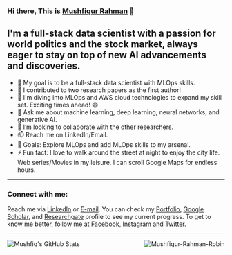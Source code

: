 ### Hi there, This is [Mushfiqur Rahman][website] 👋

## I'm a full-stack data scientist with a passion for world politics and the stock market, always eager to stay on top of new AI advancements and discoveries.

- 🏁 My goal is to be a full-stack data scientist with MLOps skills.
- 🔭 I contributed to two research papers as the first author! 
- 🌱 I'm diving into MLOps and AWS cloud technologies to expand my skill set. Exciting times ahead! 😄
- 💬 Ask me about machine learning, deep learning, neural networks, and generative AI.
- 👯 I’m looking to collaborate with the other researchers.
- 📫 Reach me on LinkedIn/Email.
- 🥅 Goals: Explore MLOps and add MLOps skills to my arsenal.
- ⚡ Fun fact: I love to walk around the street at night to enjoy the city life. Web series/Movies in my leisure. I can scroll Google Maps for endless hours.

---

### Connect with me:

Reach me via [LinkedIn][linkedin] or [E-mail](mailto:mushfiqur.rahman.robin@gmail.com). You can check my [Portfolio][website], [Google Scholar][googlescholar], and [Researchgate][researchgate] profile to see my current progress. To get to know me better, follow me at [Facebook][facebook], [Instagram][instagram] and [Twitter][twitter].

---


[<img align="left" alt="Mushfiq's GitHub Stats" src="https://github-readme-stats.vercel.app/api?username=Mushfiqur-Rahman-Robin&show_icons=true&theme=radical"/>](https://github.com/Mushfiqur-Rahman-Robin/)

<p><img align='right' src="https://komarev.com/ghpvc/?username=Mushfiqur-Rahman-Robin" alt="Mushfiqur-Rahman-Robin" /> </p>



[website]: https://mushfiqur-rahman-robin.github.io/
[twitter]: https://twitter.com/MushfiqurRobin
[instagram]: https://www.instagram.com/mushfiqur._.rahman/
[linkedin]: https://www.linkedin.com/in/mushfiqur--rahman/
[researchgate]: https://www.researchgate.net/profile/Md-Rahman-1100
[facebook]: https://www.facebook.com/mushfiqur.rahman.78/
[googlescholar]: https://scholar.google.com/citations?user=2-Z5fHgAAAAJ
